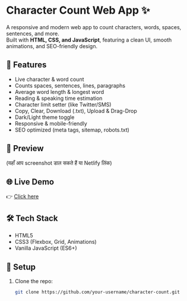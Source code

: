 # Character Count Web App ✨

A responsive and modern web app to count characters, words, spaces, sentences, and more.  
Built with **HTML, CSS, and JavaScript**, featuring a clean UI, smooth animations, and SEO-friendly design.

## 🚀 Features
- Live character & word count
- Counts spaces, sentences, lines, paragraphs
- Average word length & longest word
- Reading & speaking time estimation
- Character limit setter (like Twitter/SMS)
- Copy, Clear, Download (.txt), Upload & Drag-Drop
- Dark/Light theme toggle
- Responsive & mobile-friendly
- SEO optimized (meta tags, sitemap, robots.txt)

## 📸 Preview
(यहाँ आप screenshot डाल सकते हैं या Netlify लिंक)

## 🌐 Live Demo
👉 [Click here](https://your-netlify-link.netlify.app)

## 🛠️ Tech Stack
- HTML5
- CSS3 (Flexbox, Grid, Animations)
- Vanilla JavaScript (ES6+)

## 📂 Setup
1. Clone the repo:
   ```bash
   git clone https://github.com/your-username/character-count.git

